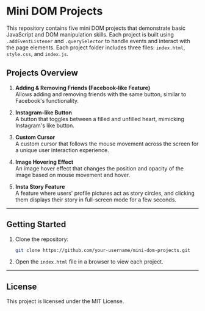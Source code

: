 # Mini DOM Projects

This repository contains five mini DOM projects that demonstrate basic JavaScript and DOM manipulation skills. Each project is built using `.addEventListener` and `.querySelector` to handle events and interact with the page elements. Each project folder includes three files: `index.html`, `style.css`, and `index.js`.

## Projects Overview

1. **Adding & Removing Friends (Facebook-like Feature)**  
   Allows adding and removing friends with the same button, similar to Facebook's functionality.

2. **Instagram-like Button**  
   A button that toggles between a filled and unfilled heart, mimicking Instagram's like button.

3. **Custom Cursor**  
   A custom cursor that follows the mouse movement across the screen for a unique user interaction experience.

4. **Image Hovering Effect**  
   An image hover effect that changes the position and opacity of the image based on mouse movement and hover.

5. **Insta Story Feature**  
   A feature where users' profile pictures act as story circles, and clicking them displays their story in full-screen mode for a few seconds.

---

## Getting Started

1. Clone the repository:
   ```bash
   git clone https://github.com/your-username/mini-dom-projects.git
   ```
2. Open the `index.html` file in a browser to view each project.

---

## License

This project is licensed under the MIT License.
